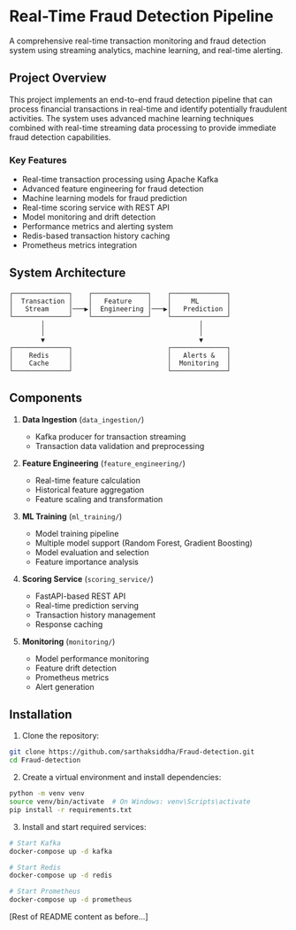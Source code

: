 # Real-Time Fraud Detection Pipeline

A comprehensive real-time transaction monitoring and fraud detection system using streaming analytics, machine learning, and real-time alerting.

## Project Overview

This project implements an end-to-end fraud detection pipeline that can process financial transactions in real-time and identify potentially fraudulent activities. The system uses advanced machine learning techniques combined with real-time streaming data processing to provide immediate fraud detection capabilities.

### Key Features

- Real-time transaction processing using Apache Kafka
- Advanced feature engineering for fraud detection
- Machine learning models for fraud prediction
- Real-time scoring service with REST API
- Model monitoring and drift detection
- Performance metrics and alerting system
- Redis-based transaction history caching
- Prometheus metrics integration

## System Architecture

```
┌──────────────┐    ┌──────────────┐    ┌──────────────┐
│  Transaction │    │   Feature    │    │     ML       │
│   Stream     │───▶│  Engineering │───▶│   Prediction │
└──────────────┘    └──────────────┘    └──────────────┘
        │                                       │
        │                                       │
        ▼                                       ▼
┌──────────────┐                        ┌──────────────┐
│    Redis     │                        │   Alerts &   │
│    Cache     │                        │  Monitoring  │
└──────────────┘                        └──────────────┘
```

## Components

1. **Data Ingestion** (`data_ingestion/`)
   - Kafka producer for transaction streaming
   - Transaction data validation and preprocessing

2. **Feature Engineering** (`feature_engineering/`)
   - Real-time feature calculation
   - Historical feature aggregation
   - Feature scaling and transformation

3. **ML Training** (`ml_training/`)
   - Model training pipeline
   - Multiple model support (Random Forest, Gradient Boosting)
   - Model evaluation and selection
   - Feature importance analysis

4. **Scoring Service** (`scoring_service/`)
   - FastAPI-based REST API
   - Real-time prediction serving
   - Transaction history management
   - Response caching

5. **Monitoring** (`monitoring/`)
   - Model performance monitoring
   - Feature drift detection
   - Prometheus metrics
   - Alert generation

## Installation

1. Clone the repository:
```bash
git clone https://github.com/sarthaksiddha/Fraud-detection.git
cd Fraud-detection
```

2. Create a virtual environment and install dependencies:
```bash
python -m venv venv
source venv/bin/activate  # On Windows: venv\Scripts\activate
pip install -r requirements.txt
```

3. Install and start required services:
```bash
# Start Kafka
docker-compose up -d kafka

# Start Redis
docker-compose up -d redis

# Start Prometheus
docker-compose up -d prometheus
```

[Rest of README content as before...]